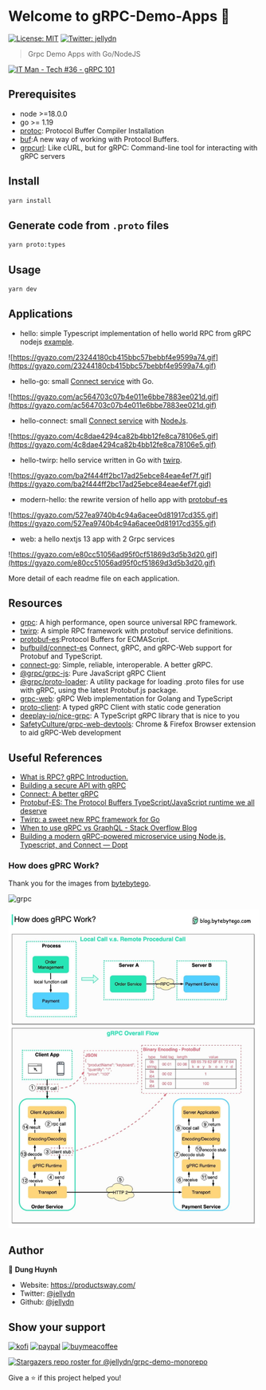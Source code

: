 # Welcome to gRPC-Demo-Apps 👋

[![License: MIT](https://img.shields.io/badge/License-MIT-yellow.svg)](#)
[![Twitter: jellydn](https://img.shields.io/twitter/follow/jellydn.svg?style=social)](https://twitter.com/jellydn)

> Grpc Demo Apps with Go/NodeJS

[![IT Man - Tech #36 - gRPC 101](https://i.ytimg.com/vi/S2zpdfXfNO8/hqdefault.jpg)](https://www.youtube.com/watch?v=S2zpdfXfNO8)


## Prerequisites

- node >=18.0.0
- go >= 1.19
- [protoc](https://grpc.io/docs/protoc-installation/): Protocol Buffer Compiler Installation
- [buf](https://github.com/bufbuild/buf):A new way of working with Protocol
  Buffers.
- [grpcurl](https://github.com/fullstorydev/grpcurl): Like cURL, but for gRPC:
  Command-line tool for interacting with gRPC servers

## Install

```sh
yarn install
```

## Generate code from `.proto` files

```sh
yarn proto:types
```

## Usage

```sh
yarn dev
```

## Applications

- hello: simple Typescript implementation of hello world RPC from gRPC nodejs
  [example](https://github.com/grpc/grpc/blob/master/examples/node/dynamic_codegen/README.md).

![https://gyazo.com/23244180cb415bbc57bebbf4e9599a74.gif](https://gyazo.com/23244180cb415bbc57bebbf4e9599a74.gif)

- hello-go: small
  [Connect service](https://connect.build/docs/go/getting-started) with Go.

![https://gyazo.com/ac564703c07b4e011e6bbe7883ee021d.gif](https://gyazo.com/ac564703c07b4e011e6bbe7883ee021d.gif)

- hello-connect: small
  [Connect service](https://connect.build/docs/go/getting-started) with [NodeJs](https://github.com/bufbuild/connect-web/tree/main/packages/connect-node).

![https://gyazo.com/4c8dae4294ca82b4bb12fe8ca78106e5.gif](https://gyazo.com/4c8dae4294ca82b4bb12fe8ca78106e5.gif)

- hello-twirp: hello service written in Go with
  [twirp](https://twitchtv.github.io/twirp/).

![https://gyazo.com/ba2f444ff2bc17ad25ebce84eae4ef7f.gif](https://gyazo.com/ba2f444ff2bc17ad25ebce84eae4ef7f.gid)

- modern-hello: the rewrite version of hello app with
  [protobuf-es](https://github.com/bufbuild/protobuf-es)

![https://gyazo.com/527ea9740b4c94a6acee0d81917cd355.gif](https://gyazo.com/527ea9740b4c94a6acee0d81917cd355.gif)

- web: a hello nextjs 13 app with 2 Grpc services

![https://gyazo.com/e80cc51056ad95f0cf51869d3d5b3d20.gif](https://gyazo.com/e80cc51056ad95f0cf51869d3d5b3d20.gif)

More detail of each readme file on each application.

## Resources

- [grpc](https://grpc.io/): A high performance, open source universal RPC framework.
- [twirp](https://github.com/twitchtv/twirp): A simple RPC framework with protobuf service definitions.
- [protobuf-es](https://github.com/bufbuild/protobuf-es):Protocol Buffers for ECMAScript.
- [bufbuild/connect-es](https://github.com/bufbuild/connect-es) Connect, gRPC, and gRPC-Web support for Protobuf and TypeScript.
- [connect-go](https://github.com/bufbuild/connect-go): Simple, reliable, interoperable. A better gRPC.
- [@grpc/grpc-js](https://github.com/grpc/grpc-node/tree/master/packages/grpc-js): Pure JavaScript gRPC Client
- [@grpc/proto-loader](https://github.com/grpc/grpc-node/tree/master/packages/proto-loader): A utility package for loading .proto files for use with gRPC, using the latest Protobuf.js package.
- [grpc-web](https://github.com/improbable-eng/grpc-web): gRPC Web implementation for Golang and TypeScript
- [proto-client](https://github.com/codenothing/proto-client): A typed gRPC Client with static code generation
- [deeplay-io/nice-grpc](https://github.com/deeplay-io/nice-grpc): A TypeScript gRPC library that is nice to you
- [SafetyCulture/grpc-web-devtools](https://github.com/SafetyCulture/grpc-web-devtools): Chrome & Firefox Browser extension to aid gRPC-Web development

## Useful References

- [What is RPC? gRPC Introduction.](https://www.youtube.com/watch?v=gnchfOojMk4&ab_channel=ByteByteGo)
- [Building a secure API with gRPC](https://snyk.io/blog/building-a-secure-api-with-grpc/)
- [Connect: A better gRPC](https://buf.build/blog/connect-a-better-grpc)
- [Protobuf-ES: The Protocol Buffers TypeScript/JavaScript runtime we all deserve](https://buf.build/blog/protobuf-es-the-protocol-buffers-typescript-javascript-runtime-we-all-deserve)
- [Twirp: a sweet new RPC framework for Go](https://blog.twitch.tv/en/2018/01/16/twirp-a-sweet-new-rpc-framework-for-go-5f2febbf35f/)
- [When to use gRPC vs GraphQL - Stack Overflow Blog](https://stackoverflow.blog/2022/11/28/when-to-use-grpc-vs-graphql/)
- [Building a modern gRPC-powered microservice using Node.js, Typescript, and Connect — Dopt](https://blog.dopt.com/building-a-modern-grpc-powered-microservice)

### How does gPRC Work?

Thank you for the images from [bytebytego](https://blog.bytebytego.com).

![grpc](https://user-images.githubusercontent.com/870029/235720586-3e612cdd-f12a-4aeb-a4fa-4ee68870ed55.png)

![grpc](grpc.jpeg)

## Author

👤 **Dung Huynh**

- Website: https://productsway.com/
- Twitter: [@jellydn](https://twitter.com/jellydn)
- Github: [@jellydn](https://github.com/jellydn)

## Show your support

[![kofi](https://img.shields.io/badge/Ko--fi-F16061?style=for-the-badge&logo=ko-fi&logoColor=white)](https://ko-fi.com/dunghd)
[![paypal](https://img.shields.io/badge/PayPal-00457C?style=for-the-badge&logo=paypal&logoColor=white)](https://paypal.me/dunghd)
[![buymeacoffee](https://img.shields.io/badge/Buy_Me_A_Coffee-FFDD00?style=for-the-badge&logo=buy-me-a-coffee&logoColor=black)](https://www.buymeacoffee.com/dunghd)

[![Stargazers repo roster for @jellydn/grpc-demo-monorepo](https://reporoster.com/stars/jellydn/grpc-demo-monorepo)](https://github.com/jellydn/grpc-demo-monorepo/stargazers)

Give a ⭐️ if this project helped you!
